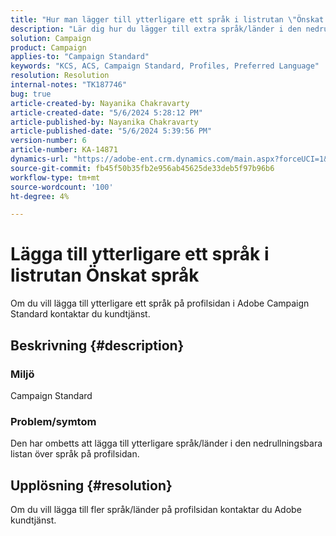 ```yaml
---
title: "Hur man lägger till ytterligare ett språk i listrutan \"Önskat språk\""
description: "Lär dig hur du lägger till extra språk/länder i den nedrullningsbara listan över språk på profilsidan."
solution: Campaign
product: Campaign
applies-to: "Campaign Standard"
keywords: "KCS, ACS, Campaign Standard, Profiles, Preferred Language"
resolution: Resolution
internal-notes: "TK187746"
bug: true
article-created-by: Nayanika Chakravarty
article-created-date: "5/6/2024 5:28:12 PM"
article-published-by: Nayanika Chakravarty
article-published-date: "5/6/2024 5:39:56 PM"
version-number: 6
article-number: KA-14871
dynamics-url: "https://adobe-ent.crm.dynamics.com/main.aspx?forceUCI=1&pagetype=entityrecord&etn=knowledgearticle&id=bdf962ff-cd0b-ef11-9f8a-6045bd0065b6"
source-git-commit: fb45f50b35fb2e956ab45625de33deb5f97b96b6
workflow-type: tm+mt
source-wordcount: '100'
ht-degree: 4%

---
```


# Lägga till ytterligare ett språk i listrutan Önskat språk


Om du vill lägga till ytterligare ett språk på profilsidan i Adobe Campaign Standard kontaktar du kundtjänst.

## Beskrivning {#description}


### <b>Miljö</b>

Campaign Standard

### <b>Problem/symtom</b>

Den har ombetts att lägga till ytterligare språk/länder i den nedrullningsbara listan över språk på profilsidan.


## Upplösning {#resolution}


Om du vill lägga till fler språk/länder på profilsidan kontaktar du Adobe kundtjänst.
